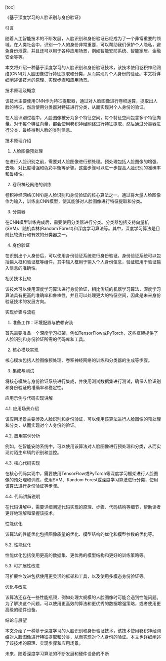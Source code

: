
[toc]                    
                
                
《基于深度学习的人脸识别与身份验证》

引言

随着人工智能技术的不断发展，人脸识别和身份验证已经成为了一个非常重要的领域。在人类社会中，识别一个人的身份非常重要，可以帮助我们保护个人隐私，避免身份泄露，并且还可以用于各种应用场景，例如智能安防系统、智能家居、金融安全等等。

本文将介绍一种基于深度学习的人脸识别和身份验证技术，该技术使用卷积神经网络(CNN)对人脸图像进行特征提取和分类，从而实现对个人身份的验证。本文将详细阐述该技术的原理、实现步骤和应用场景。

技术原理及概念

该技术主要使用CNN作为特征提取器，通过对人脸图像进行卷积运算，提取出人脸的特征，然后使用分类器对特征进行分类，从而实现对个人身份的验证。

在人脸识别过程中，人脸图像被分为多个特征空间，每个特征空间包含多个特征向量。对于每个特征向量，都会使用卷积神经网络进行特征提取，然后通过分类器进行分类，最终得到人脸的类别信息。

技术原理介绍

1. 人脸图像预处理

在进行人脸识别之前，需要对人脸图像进行预处理。预处理包括人脸图像的增强、去噪、对比度增强和色彩平衡等步骤。这些步骤可以进一步提高人脸识别的准确率和鲁棒性。

2. 卷积神经网络的训练

卷积神经网络(CNN)是人脸识别和身份验证的核心算法之一。通过将大量人脸图像作为输入，训练出CNN模型，使其能够对人脸图像进行特征提取和分类。

3. 分类器

在CNN模型训练完成后，需要使用分类器进行分类。分类器包括支持向量机(SVM)、随机森林(Random Forest)和深度学习算法等。其中，深度学习算法是目前比较流行和有效的分类器之一。

4. 身份验证

在识别出个人身份后，可以使用身份验证系统进行身份验证。身份验证系统可以包括输入框和验证框等组件，其中输入框用于输入个人身份信息，验证框用于验证输入信息的准确性。

相关技术比较

该技术可以使用深度学习算法进行身份验证，相比传统的机器学习算法，深度学习算法具有更高的准确率和鲁棒性，并且可以处理更大的特征空间，因此是未来身份验证技术的发展方向。

实现步骤与流程

1. 准备工作：环境配置与依赖安装

首先需要准备一个深度学习框架，例如TensorFlow或PyTorch，这些框架提供了人脸识别和身份验证所需的代码库和工具。

2. 核心模块实现

核心模块包括人脸图像预处理、卷积神经网络的训练和分类器的生成等步骤。

3. 集成与测试

将核心模块与身份验证系统进行集成，并使用测试数据集进行测试，确保人脸识别和身份验证的准确率和稳定性。

应用示例与代码实现讲解

4.1. 应用场景介绍

该应用场景主要涉及人脸识别和身份验证，可以使用该算法进行人脸图像的预处理和分类，从而实现对个人身份的验证。

4.2. 应用实例分析

例如，在智能安防系统中，可以使用该算法对人脸图像进行预处理和分类，从而实现对陌生车辆的识别和监控。

4.3. 核心代码实现

在核心代码实现中，需要使用TensorFlow或PyTorch等深度学习框架进行人脸图像的预处理和训练，使用SVM、Random Forest或深度学习算法进行分类，使用该算法进行身份验证等步骤。

4.4. 代码讲解说明

在代码讲解中，需要详细阐述代码实现的原理、步骤、代码结构等细节，帮助读者更好地理解和掌握该技术。

性能优化

该算法的性能优化包括图像质量的优化、模型结构的优化和模型参数的优化等。

5.2. 性能优化

性能优化包括使用更高的数据集、更优秀的模型结构和更好的训练策略等。

5.3. 可扩展性改进

可扩展性改进包括使用更灵活的框架和工具，以及使用多模态身份验证等。

优化与改进

该算法还存在一些性能瓶颈，例如处理大规模的人脸图像时可能会遇到性能问题。为了解决这个问题，可以使用更高效的算法和更优秀的数据增强策略，或者使用更高级的硬件设备。

结论与展望

本文介绍了一种基于深度学习的人脸识别和身份验证技术，该技术使用卷积神经网络对人脸图像进行特征提取和分类，从而实现对个人身份的验证。本文也详细阐述了该技术的原理、实现步骤和应用场景。

未来，随着深度学习算法的不断发展和硬件设备的不断

